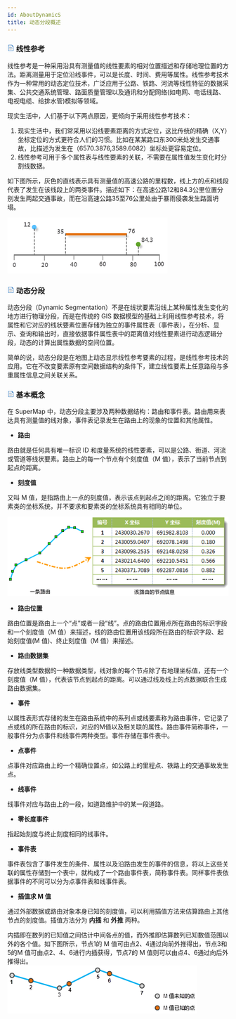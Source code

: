 ```yaml
---
id: AboutDynamicS
title: 动态分段概述
---
```

### ![](../img/read.gif) 线性参考

线性参考是一种采用沿具有测量值的线性要素的相对位置描述和存储地理位置的方法。距离测量用于定位沿线事件，可以是长度、时间、费用等属性。线性参考技术作为一种常用的动态定位技术，广泛应用于公路、铁路、河流等线性特征的数据采集、公共交通系统管理、路面质量管理以及通讯和分配网络(如电网、电话线路、电视电缆、给排水管)模拟等领域。

现实生活中，人们基于以下两点原因，更倾向于采用线性参考技术：

  1. 现实生活中，我们常采用以沿线要素距离的方式定位，这比传统的精确（X,Y）坐标定位的方式更符合人们的习惯。比如在某某路口东300米处发生交通事故，比描述为发生在（6570.3876,3589.6082）坐标处更容易定位。
  2. 线性参考可用于多个属性表与线性要素的关联，不需要在属性值发生变化时分割线数据。

如下图所示，灰色的直线表示具有测量值的高速公路的里程数，线上方的点和线段代表了发生在该线段上的两类事件。描述如下：在高速公路12和84.3公里位置分别发生两起交通事故，而在沿高速公路35至76公里处由于暴雨侵袭发生路面坍塌。

![](img/LinearReferencing.png)  
  
### ![](../img/read.gif) 动态分段

动态分段（Dynamic Segmentation）不是在线状要素沿线上某种属性发生变化的地方进行物理分段，而是在传统的 GIS
数据模型的基础上利用线性参考技术，将属性和它对应的线状要素位置存储为独立的事件属性表（事件表），在分析、显示、查询和输出时，直接依据事件属性表中的距离值对线性要素进行动态逻辑分段，动态的计算出属性数据的空间位置。

简单的说，动态分段是在地图上动态显示线性参考要素的过程，是线性参考技术的应用。它在不改变要素原有空间数据结构的条件下，建立线性要素上任意路段与多重属性信息之间关联关系。

### ![](../img/read.gif) 基本概念

在 SuperMap 中，动态分段主要涉及两种数据结构：路由和事件表。路由用来表达具有测量值的线对象，事件表记录发生在路由上的现象的位置和其他属性。

* **路由**

路由就是任何具有唯一标识 ID 和度量系统的线性要素，可以是公路、街道、河流或管道等线状要素。路由上的每一个节点有个刻度值（M
值），表示了当前节点到起点的距离。

* **刻度值**

又叫 M 值，是指路由上一点的刻度值，表示该点到起点之间的距离。它独立于要素类的坐标系统，并不要求和要素类的坐标系统具有相同的单位。

![](img/MValue.png)  


 
* **路由位置**

路由位置是路由上一个“点”或者一段“线”。点的路由位置用点所在路由的标识字段和一个刻度值（M 值）来描述，线的路由位置用该线段所在路由的标识字段、起始刻度值(M 值)、终止刻度值（M 值）来描述。

* **路由数据集**

存放线类型数据的一种数据类型，线对象的每个节点除了有地理坐标值，还有一个刻度值（M 值），代表该节点到起点的距离。可以通过线及线上的点数据联合生成路由数据集。

* **事件**

以属性表形式存储的发生在路由系统中的系列点或线要素称为路由事件，它记录了点或线的所在路由的标识，对应的M值以及相关联的属性。路由事件简称事件，一般事件分为点事件和线事件两种类型。事件存储在事件表中。

* **点事件**

点事件对应路由上的一个精确位置点，如公路上的里程点、铁路上的交通事故发生点。

* **线事件**

线事件对应与路由上的一段，如道路维护中的某一段道路。

* **零长度事件**

指起始刻度与终止刻度相同的线事件。

* **事件表**

事件表包含了事件发生的条件、属性以及沿路由发生的事件的信息，将以上这些关联的属性存储到一个表中，就构成了一个路由事件表，简称事件表。同样事件表依据事件的不同可以分为点事件表和线事件表。

* **插值求 M 值**

通过外部数据或路由对象本身已知的刻度值，可以利用插值方法来估算路由上其他节点的刻度值。插值方法分为 **内插** 和 **外推** 两种。

内插即在数列的已知值之间估计中间各点的值，而外推即估算数列已知数值范围以外的各个值。如下图所示，节点1的 M 值可由点2、4通过向前外推得出，节点3和5的M 值可由点2、4、6进行内插获得，节点7的 M 值则可以由点4、6通过向后外推得出。  
  ![](img/InterpMValue.png)  
